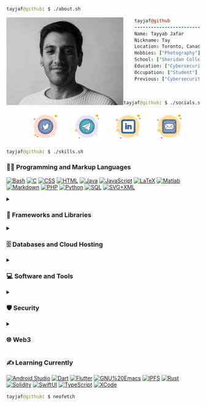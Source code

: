 ```graphql
tayjaf@github: $ ./about.sh
```

<img align="left" src="smallprof.jpg" height="229px"/>

```coffee
    tayjaf@github
    ------------------------------------------
    Name: Tayyab Jafar
    Nickname: Tay
    Location: Toronto, Canada
    Hobbies: ["Photography"], ["Coding"], ["Gaming"], ["Trading"]
    School: ["Sheridan College"], ["Queen's University"]
    Education: ["Cybersecurity"], ["Astrophysics"]
    Occupation: ["Student"]
    Previous: ["Cybersecurity Analyst"], ["DevSecOps"], ["Writer"], ["Technical Support"]  
```
<br>

```graphql
tayjaf@github: $ ./socials.sh
```
<!-- Social icons section -->
<p align="center">
  &#8287;&#8287;&#8287;&#8287;&#8287;
  <a href=""><img width="80px" alt="Twitter" title="Twitter" src="./icons8-twitter-circled.svg"/></a>
  &#8287;&#8287;&#8287;&#8287;&#8287;
  <a href="" alt="Discord" title="Telegram"><img width="80px" src="./icons8-telegram-app.svg"/></a>
  &#8287;&#8287;&#8287;&#8287;&#8287;
  <a href=""><img width="80px" alt="LinkedIn" title="LinkedIn" src="./icons8-linkedin.svg"></a>
  &#8287;&#8287;&#8287;&#8287;&#8287;
  <a href=""><img width="80px" alt="Email" title="Email" src="./icons8-mail.svg"/></a>
</p>
    
```graphql
tayjaf@github: $ ./skills.sh
```
<!-- <details> -->
  <!-- <summary><h2>🛠️ Skills</h2></summary> -->
  <!-- Some badges are from https://github.com/Ileriayo/markdown-badges -->

  <h3>👨‍💻 Programming and Markup Languages</h3>
  <p>
      <a href="https://github.com/search?q=user%3Atayjaf+language%3Abash"><img alt="Bash" src="https://img.shields.io/badge/Bash-121011.svg?logo=gnu-bash&logoColor=white"></a>
      <a href="https://github.com/search?q=user%3Atayjaf+language%3Ac"><img alt="C" src="https://custom-icon-badges.demolab.com/badge/C-03599C.svg?logo=c-in-hexagon&logoColor=white"></a>
      <a href="https://github.com/search?q=user%3Atayjaf+language%3Acss"><img alt="CSS" src="https://img.shields.io/badge/CSS-1572B6.svg?logo=css3&logoColor=white"></a>
      <a href="https://github.com/search?q=user%3Atayjaf+language%3Ahtml"><img alt="HTML" src="https://img.shields.io/badge/HTML-E34F26.svg?logo=html5&logoColor=white"></a>
      <a href="https://github.com/search?q=user%3Atayjaf+language%3Ajava"><img alt="Java" src="https://custom-icon-badges.demolab.com/badge/Java-007396.svg?logo=java&logoColor=white"></a>
      <a href="https://github.com/search?q=user%3Atayjaf+language%3Ajavascript"><img alt="JavaScript" src="https://img.shields.io/badge/JavaScript-F7DF1E.svg?logo=javascript&logoColor=white"></a>
      <a href="https://github.com/search?q=user%3Atayjaf+language%3Atex"><img alt="LaTeX" src="https://img.shields.io/badge/LaTeX-008080.svg?logo=LaTeX&logoColor=white"></a>
      <a href="https://github.com/search?q=user%3Atayjaf+language%3Amatlab"><img alt="Matlab" src="https://custom-icon-badges.demolab.com/badge/Matlab-e86e05.svg?logo=mathworks&logoColor=white"></a>
      <a href="https://github.com/search?q=user%3Atayjaf+language%3Amarkdown"><img alt="Markdown" src="https://img.shields.io/badge/Markdown-000000.svg?logo=markdown&logoColor=white"></a>
      <a href="https://github.com/search?q=user%3Atayjaf+language%3Aphp"><img alt="PHP" src="https://img.shields.io/badge/PHP-777BB4.svg?logo=php&logoColor=white"></a>
      <a href="https://github.com/search?q=user%3Atayjaf+language%3Apython"><img alt="Python" src="https://img.shields.io/badge/Python-14354C.svg?logo=python&logoColor=white"></a>
      <a href="https://github.com/search?q=user%3Atayjaf+language%3Asql"><img alt="SQL" src="https://custom-icon-badges.demolab.com/badge/SQL-025E8C.svg?logo=database&logoColor=white"></a>
      <a href="https://github.com/search?q=user%3Atayjaf+language%3Asvg"><img alt="SVG+XML" src="https://custom-icon-badges.demolab.com/badge/SVG%2BXML-e0982c.svg?logo=svg&logoColor=white"></a>
  </p>

<details>
    <summary><h3>🧰 Frameworks and Libraries</h3></summary>
  <p>
      <a href="#"><img alt="Bootstrap" src="https://img.shields.io/badge/Bootstrap-7952B3.svg?logo=bootstrap&logoColor=white"></a>
      <a href="#"><img alt="Discord.py" src="https://img.shields.io/badge/Discord.py-5865F2.svg?logo=discord&logoColor=white"></a>
      <a href="#"><img alt="Docker" src="https://img.shields.io/badge/Docker-2496ED?logo=docker&logoColor=white"></a>
      <a href="#"><img alt="Node.js" src="https://img.shields.io/badge/Node.js-43853D?logo=node.js&logoColor=white"></a>
      <a href="#"><img alt="NumPy" src="https://img.shields.io/badge/Numpy-013243.svg?logo=numpy&logoColor=white"></a>
      <a href="#"><img alt="Pandas" src="https://img.shields.io/badge/Pandas-150458.svg?logo=pandas&logoColor=white"></a>
      <a href="#"><img alt="PyTorch" src="https://img.shields.io/badge/PyTorch-EE4C2C?logo=pytorch&logoColor=white"></a>
      <a href="#"><img alt="React" src="https://img.shields.io/badge/React-20232a.svg?logo=react&logoColor=white"></a>
      <a href="#"><img alt="SymPy" src="https://img.shields.io/badge/Sympy-3B5526.svg?logo=sympy&logoColor=white"></a>
      <a href="#"><img alt="Telegram.py" src="https://img.shields.io/badge/Telegram.py-26A5E4.svg?logo=telegram&logoColor=white"></a>
      <a href="#"><img alt="Wordpress" src="https://img.shields.io/badge/Wordpress-21759B?logo=wordpress&logoColor=white"></a>
  </p>
    </details>

<details>
    <summary><h3>🗄️ Databases and Cloud Hosting</h3></summary>
  <p>
      <a href="#"><img alt="GitBook" src="https://img.shields.io/badge/GitBook-3884FF.svg?logo=gitbook&logoColor=white"></a>
      <a href="#"><img alt="GitHub Pages" src="https://img.shields.io/badge/GitHub%20Pages-327FC7.svg?logo=github&logoColor=white"></a>
      <a href="#"><img alt="Heroku" src="https://img.shields.io/badge/Heroku-430098.svg?logo=heroku&logoColor=white"></a>
      <a href="#"><img alt="Linode" src="https://img.shields.io/badge/Linode-00A95C.svg?logo=linode&logoColor=white"></a>
      <a href="#"><img alt="Medium" src="https://img.shields.io/badge/Medium-000000.svg?logo=medium&logoColor=white"></a>
      <a href="#"><img alt="MongoDB" src ="https://img.shields.io/badge/MongoDB-4ea94b.svg?logo=mongodb&logoColor=white"></a>
      <a href="#"><img alt="MySQL" src="https://img.shields.io/badge/MySQL-00f.svg?logo=mysql&logoColor=white"></a>
      <a href="#"><img alt="NGINX" src="https://img.shields.io/badge/NGINX-009639.svg?logo=nginx&logoColor=white"></a>
      <a href="#"><img alt="Notion" src="https://img.shields.io/badge/Notion-010101.svg?logo=notion&logoColor=white"></a>
      <a href="#"><img alt="Oracle" src ="https://img.shields.io/badge/Oracle-F00000.svg?logo=oracle&logoColor=white"></a>
      <a href="#"><img alt="PostgreSQL" src ="https://img.shields.io/badge/PostgreSQL-316192.svg?logo=postgresql&logoColor=white"></a>
      <a href="#"><img alt="Repl.it" src="https://img.shields.io/badge/Repl.it-0D101E.svg?logo=Replit&logoColor=white"></a>
      <a href="#"><img alt="SQLite" src ="https://img.shields.io/badge/SQLite-07405e.svg?logo=sqlite&logoColor=white"></a>
      <a href="#"><img alt="Substack" src="https://img.shields.io/badge/Substack-FF6719.svg?logo=substack&logoColor=white"></a>
      <a href="#"><img alt="Vercel" src="https://img.shields.io/badge/Vercel-000000.svg?logo=vercel&logoColor=white"></a>
  </p>
    </details>

<details>
    <summary><h3>💻 Software and Tools</h3></summary>
  <p>
      <a href="#"><img alt="Adobe" src="https://img.shields.io/badge/Adobe-FF0000.svg?logo=adobe&logoColor=white"></a>
      <a href="#"><img alt="Android" src="https://img.shields.io/badge/Android-3DDC84?logo=android&logoColor=white"></a>
      <a href="#"><img alt="Atlassian" src="https://img.shields.io/badge/Atlassian-0052CC.svg?logo=atlassian&logoColor=white"></a>
      <a href="#"><img alt="Debian" src="https://img.shields.io/badge/Debian-A81D33.svg?logo=debian&logoColor=white"></a>
      <a href="#"><img alt="Discord" src="https://img.shields.io/badge/-Discord-5865F2.svg?logo=discord&logoColor=white"></a>
      <a href="#"><img alt="Element" src="https://img.shields.io/badge/Element-0DBD8B.svg?logo=element&logoColor=white"></a>
      <a href="#"><img alt="Firefox" src="https://img.shields.io/badge/Firefox-FF7139?logo=firefox&logoColor=white"></a>
      <a href="#"><img alt="GNU%20Emacs" src="https://img.shields.io/badge/GNU%20Emacs-7F5AB6.svg?logo=gnu%20emacs&logoColor=white"></a>
      <a href="#"><img alt="Gentoo" src="https://img.shields.io/badge/Gentoo-54487A.svg?logo=gentoo&logoColor=white"></a>
      <a href="#"><img alt="Git" src="https://img.shields.io/badge/Git-F05033.svg?logo=git&logoColor=white"></a>
      <a href="#"><img alt="GitHub Desktop" src="https://img.shields.io/badge/GitHub%20Desktop-8034A9.svg?logo=github&logoColor=white"></a>
      <a href="#"><img alt="Google Chrome" src="https://img.shields.io/badge/Google%20Chrome-4285F4?logo=googlechrome&logoColor=white"></a>
      <a href="#"><img alt="Illustrator" src="https://img.shields.io/badge/Illustrator-FF9A00?logo=adobe%20illustrator&logoColor=white"></a>
      <a href="#"><img alt="IntelliJ" src="https://img.shields.io/badge/IntelliJ%20IDEA-000000?logo=intellij%20idea&logoColor=white"></a>
      <a href="#"><img alt="Jira" src="https://img.shields.io/badge/Jira-0052CC.svg?logo=Jira&logoColor=white"></a>
      <a href="#"><img alt="Jupyter" src="https://img.shields.io/badge/Jupyter-F37626.svg?logo=Jupyter&logoColor=white"></a>
      <a href="#"><img alt="KeePassXC" src="https://img.shields.io/badge/KeePassXC-6CAC4D?logo=keepassxc&logoColor=white"></a>
      <a href="#"><img alt="Mastodon" src="https://img.shields.io/badge/Mastodon-6364FF.svg?logo=mastodon&logoColor=white"></a>
      <a href="#"><img alt="Matrix" src="https://img.shields.io/badge/Matrix-000000.svg?logo=matrix&logoColor=white"></a>
      <a href="#"><img alt="Microsoft Office" src="https://img.shields.io/badge/Microsoft%20Office-D83B01.svg?logo=microsoft%20office&logoColor=white"></a>
      <a href="#"><img alt="Notepad++" src="https://img.shields.io/badge/Notepad++-31A8FF?logo=notepadplusplus&logoColor=white"></a>
      <a href="#"><img alt="npm" src="https://img.shields.io/badge/npm-CB3837.svg?logo=npm&logoColor=white"></a>
      <a href="#"><img alt="OBS Studio" src="https://img.shields.io/badge/-OBS-302E31?logo=obs-studio&logoColor=white"></a>
      <a href="#"><img alt="Overleaf" src="https://img.shields.io/badge/Overleaf-47A141.svg?logo=overleaf&logoColor=white"></a>
      <a href="#"><img alt="Photoshop" src="https://img.shields.io/badge/Photoshop-31A8FF?logo=adobe%20photoshop&logoColor=white"></a>
      <a href="#"><img alt="Reddit" src="https://img.shields.io/badge/Reddit-FF4500?logo=reddit&logoColor=white"></a>
      <a href="#"><img alt="Telegram" src="https://img.shields.io/badge/Telegram-26A5E4.svg?logo=telegram&logoColor=white"></a>
      <a href="#"><img alt="Tor Browser" src="https://img.shields.io/badge/Tor%20Browser-7D4698?logo=torbrowser&logoColor=white"></a>
      <a href="#"><img alt="Twitch" src="https://img.shields.io/badge/Twitch-9146FF.svg?logo=twitch&logoColor=white"></a>
      <a href="#"><img alt="Twitter" src="https://img.shields.io/badge/Twitter-1DA1F2.svg?logo=twitter&logoColor=white"></a>
      <a href="#"><img alt="VMWare" src="https://img.shields.io/badge/VMWare-607078?logo=vmware&logoColor=white"></a>
      <a href="#"><img alt="Visual Studio Code" src="https://img.shields.io/badge/Visual%20Studio%20Code-0078d7.svg?logo=visual-studio-code&logoColor=white"></a>
      <a href="#"><img alt="4chan" src="https://img.shields.io/badge/4chan-006600?logo=4chan&logoColor=white"></a>
  </p>
    </details>
  
  <details>
  <summary><h3>🛡️ Security</h3></summary>
  <p>
    <a href="#"><img alt="Cisco" src="https://img.shields.io/badge/Cisco-1BA0D7.svg?logo=cisco&logoColor=white"></a>
    <a href="#"><img alt="FireEye Redline" src="https://custom-icon-badges.demolab.com/badge/FireEye%20RedLine-cc1b26.svg?logo=fireye_redline&logoColor=white"></a>
    <a href="#"><img alt="Kali Linux" src="https://img.shields.io/badge/Kali%20Linux-557C94.svg?logo=kali%20linux&logoColor=white"></a>
    <a href="#"><img alt="Mitre Att&ck" src="https://custom-icon-badges.demolab.com/badge/Mitre%20Att&ck-c63f1f.svg?logo=mitre"></a>
    <a href="#"><img alt="NIST SP 800-53" src="https://custom-icon-badges.demolab.com/badge/NIST%20SP%20800--53-0241bc.svg?logo=nist"></a>
    <a href="#"><img alt="nmap" src="https://custom-icon-badges.demolab.com/badge/nmap-2a0d45.svg?logo=nmap&logoColor=white"></a>
    <a href="#"><img alt="OWASP" src="https://img.shields.io/badge/OWASP-000000.svg?logo=owasp&logoColor=white"></a>  
    <a href="#"><img alt="ProDiscover" src="https://custom-icon-badges.demolab.com/badge/ProDiscover-ea2427.svg?logo=prodiscover&logoColor=white"></a>
    <a href="#"><img alt="Wireshark" src="https://img.shields.io/badge/Wireshark-1679A7.svg?logo=wireshark&logoColor=white"></a>
  </p>
   </details> 
  
  <details>
      <summary><h3>🌐 Web3</h3></summary>
      <p>
          <a href="#"><img alt="Bitcoin" src ="https://img.shields.io/badge/Bitcoin-F7931A.svg?logo=bitcoin&logoColor=white"></a>
          <a href="#"><img alt="Ethereum" src="https://img.shields.io/badge/Ethereum-3C3C3D.svg?logo=ethereum&logoColor=white"></a>
          <a href="#"><img alt="Metamask" src="https://custom-icon-badges.demolab.com/badge/Metamask-161616.svg?logo=metamask-white"></a>
          <a href="#"><img alt="MythX" src="https://custom-icon-badges.demolab.com/badge/MythX-3588ca.svg?logo=mythx&logoColor=white"></a>
          <a href="#"><img alt="OpenSea" src="https://img.shields.io/badge/OpenSea-2081E2.svg?logo=opensea&logoColor=white"></a>
          <a href="#"><img alt="Substrate" src="https://img.shields.io/badge/Substrate-282828.svg?logo=parity%20substrate&logoColor=white"></a>
          <a href="#"><img alt="Web3.js" src="https://img.shields.io/badge/Web3.js-3884FF.svg?logo=web3.js&logoColor=white"></a>
      </p>
    </details>
    
    
  <h3>✍️ Learning Currently</h3>
  <p>
    <a href="#"><img alt="Android Studio" src="https://img.shields.io/badge/Android%20Studio-008678.svg?logo=android-studio&logoColor=white"></a>
    <a href="https://github.com/search?q=user%3Atayjaf+language%3Adart"><img alt="Dart" src="https://img.shields.io/badge/Dart-0175C2.svg?logo=dart&logoColor=white"></a>    
    <a href="#"><img alt="Flutter" src="https://img.shields.io/badge/Flutter-02569B.svg?logo=flutter&logoColor=white"></a>
    <a href="#"><img alt="GNU%20Emacs" src="https://img.shields.io/badge/GNU%20Emacs-7F5AB6.svg?logo=gnu%20emacs&logoColor=white"></a>
    <a href="#"><img alt="IPFS" src="https://img.shields.io/badge/IPFS-65C2CB.svg?logo=ipfs&logoColor=white"></a>
    <a href="https://github.com/search?q=user%3Atayjaf+language%3Arust"><img alt="Rust" src="https://img.shields.io/badge/Rust-000000.svg?logo=rust&logoColor=white"></a>
    <a href="https://github.com/search?q=user%3Atayjaf+language%3Asolidity"><img alt="Solidity" src="https://img.shields.io/badge/Solidity-363636.svg?logo=solidity&logoColor=white"></a>
    <a href="#"><img alt="SwiftUI" src="https://img.shields.io/badge/SwiftUI-F05138.svg?logo=swift&logoColor=white"></a>
    <a href="https://github.com/search?q=user%3Atayjaf+language%3AtypeScript"><img alt="TypeScript" src="https://img.shields.io/badge/TypeScript-007ACC.svg?logo=typescript&logoColor=white"></a>      
    <a href="#"><img alt="XCode" src="https://img.shields.io/badge/XCode-147EFB.svg?logo=xcode&logoColor=white"></a>
  </p>
  
<!-- </details> -->

```graphql
tayjaf@github: $ neofetch
```

<!--
```jsonc
                    'c.          tayjaf@localhost.localdomain 
                 ,xNMM.          --------------------------------- 
               .OMMMMo           OS: macOS 13.1 22C65 arm64 
               OMMM0,            Host: MacBookPro18,4 
     .;loddo:' loolloddol;.      Kernel: 22.2.0 
   cKMMMMMMMMMMNWMMMMMMMMMM0:    Uptime: 3 days, 1 hour, 50 mins 
 .KMMMMMMMMMMMMMMMMMMMMMMMWd.    Packages: 31 (brew) 
 XMMMMMMMMMMMMMMMMMMMMMMMX.      Shell: zsh 5.8.1 
;MMMMMMMMMMMMMMMMMMMMMMMM:       Resolution: 1512x982 
:MMMMMMMMMMMMMMMMMMMMMMMM:       DE: Aqua 
.MMMMMMMMMMMMMMMMMMMMMMMMX.      WM: Quartz Compositor 
 kMMMMMMMMMMMMMMMMMMMMMMMMWd.    WM Theme: Blue (Dark) 
 .XMMMMMMMMMMMMMMMMMMMMMMMMMMk   Terminal: Apple_Terminal 
  .XMMMMMMMMMMMMMMMMMMMMMMMMK.   Terminal Font: SFMono-Regular 
    kMMMMMMMMMMMMMMMMMMMMMMd     CPU: Apple M1 Max 
     ;KMMMMMMMWXXWMMMMMMMk.      GPU: Apple M1 Max 
       .cooc,.    .,coo:.        Memory: 5841MiB / 65536MiB                                                                            
```

-->





